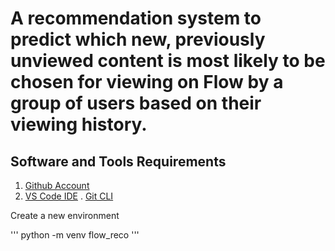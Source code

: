 # A recommendation system to predict which new, previously unviewed content is most likely to be chosen for viewing on Flow by a group of users based on their viewing history.

## Software and Tools Requirements

1. [Github Account](https:/github.com)
2. [VS Code IDE](http:/code.visualstudio.com)
. [Git CLI](https://cli.github.com)

Create a new environment

'''
python -m venv flow_reco
'''
